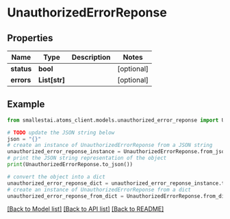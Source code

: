 # UnauthorizedErrorReponse


## Properties

Name | Type | Description | Notes
------------ | ------------- | ------------- | -------------
**status** | **bool** |  | [optional] 
**errors** | **List[str]** |  | [optional] 

## Example

```python
from smallestai.atoms_client.models.unauthorized_error_reponse import UnauthorizedErrorReponse

# TODO update the JSON string below
json = "{}"
# create an instance of UnauthorizedErrorReponse from a JSON string
unauthorized_error_reponse_instance = UnauthorizedErrorReponse.from_json(json)
# print the JSON string representation of the object
print(UnauthorizedErrorReponse.to_json())

# convert the object into a dict
unauthorized_error_reponse_dict = unauthorized_error_reponse_instance.to_dict()
# create an instance of UnauthorizedErrorReponse from a dict
unauthorized_error_reponse_from_dict = UnauthorizedErrorReponse.from_dict(unauthorized_error_reponse_dict)
```
[[Back to Model list]](../README.md#documentation-for-models) [[Back to API list]](../README.md#documentation-for-api-endpoints) [[Back to README]](../README.md)


